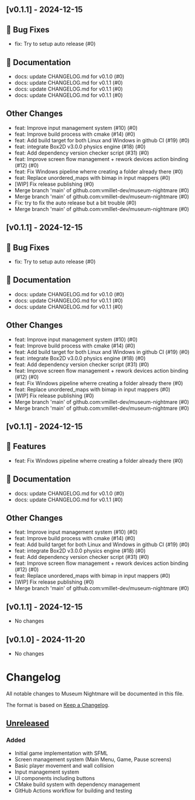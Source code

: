 ## [v0.1.1] - 2024-12-15

## 🐛 Bug Fixes

- fix: Try to setup auto release (#0)

## 📝 Documentation

- docs: update CHANGELOG.md for v0.1.0 (#0)
- docs: update CHANGELOG.md for v0.1.1 (#0)
- docs: update CHANGELOG.md for v0.1.1 (#0)
- docs: update CHANGELOG.md for v0.1.1 (#0)



## Other Changes
- feat: Improve input management system (#10) (#0)
- feat: Improve build process with cmake (#14) (#0)
- feat: Add build target for both Linux and Windows in github CI (#19) (#0)
- feat: integrate Box2D v3.0.0 physics engine (#18) (#0)
- feat: Add dependency version checker script (#31) (#0)
- feat: Improve screen flow management + rework devices action binding (#12) (#0)
- feat: Fix Windows pipeline wherre creating a folder already there (#0)
- feat: Replace unordered_maps with bimap in input mappers (#0)
- [WIP] Fix release publishing (#0)
- Merge branch 'main' of github.com:vmillet-dev/museum-nightmare (#0)
- Merge branch 'main' of github.com:vmillet-dev/museum-nightmare (#0)
- Fix: try to fix the auto release but a bit trouble (#0)
- Merge branch 'main' of github.com:vmillet-dev/museum-nightmare (#0)


## [v0.1.1] - 2024-12-15

## 🐛 Bug Fixes

- fix: Try to setup auto release (#0)

## 📝 Documentation

- docs: update CHANGELOG.md for v0.1.0 (#0)
- docs: update CHANGELOG.md for v0.1.1 (#0)
- docs: update CHANGELOG.md for v0.1.1 (#0)



## Other Changes
- feat: Improve input management system (#10) (#0)
- feat: Improve build process with cmake (#14) (#0)
- feat: Add build target for both Linux and Windows in github CI (#19) (#0)
- feat: integrate Box2D v3.0.0 physics engine (#18) (#0)
- feat: Add dependency version checker script (#31) (#0)
- feat: Improve screen flow management + rework devices action binding (#12) (#0)
- feat: Fix Windows pipeline wherre creating a folder already there (#0)
- feat: Replace unordered_maps with bimap in input mappers (#0)
- [WIP] Fix release publishing (#0)
- Merge branch 'main' of github.com:vmillet-dev/museum-nightmare (#0)
- Merge branch 'main' of github.com:vmillet-dev/museum-nightmare (#0)


## [v0.1.1] - 2024-12-15

## 🚀 Features

- feat: Fix Windows pipeline wherre creating a folder already there (#0)

## 📝 Documentation

- docs: update CHANGELOG.md for v0.1.0 (#0)
- docs: update CHANGELOG.md for v0.1.1 (#0)



## Other Changes
- feat: Improve input management system (#10) (#0)
- feat: Improve build process with cmake (#14) (#0)
- feat: Add build target for both Linux and Windows in github CI (#19) (#0)
- feat: integrate Box2D v3.0.0 physics engine (#18) (#0)
- feat: Add dependency version checker script (#31) (#0)
- feat: Improve screen flow management + rework devices action binding (#12) (#0)
- feat: Replace unordered_maps with bimap in input mappers (#0)
- [WIP] Fix release publishing (#0)
- Merge branch 'main' of github.com:vmillet-dev/museum-nightmare (#0)


## [v0.1.1] - 2024-12-15

- No changes

## [v0.1.0] - 2024-11-20

- No changes

# Changelog
All notable changes to Museum Nightmare will be documented in this file.

The format is based on [Keep a Changelog](https://keepachangelog.com/en/1.0.0/).

## [Unreleased]

### Added
- Initial game implementation with SFML
- Screen management system (Main Menu, Game, Pause screens)
- Basic player movement and wall collision
- Input management system
- UI components including buttons
- CMake build system with dependency management
- GitHub Actions workflow for building and testing

[Unreleased]: https://github.com/vmillet-dev/museum-nightmare/commits/main
